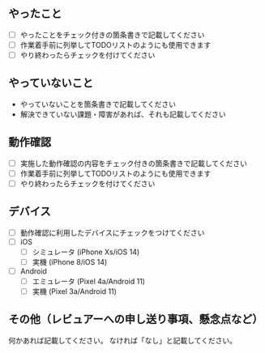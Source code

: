 ## やったこと

- [ ] やったことをチェック付きの箇条書きで記載してください
- [ ] 作業着手前に列挙してTODOリストのようにも使用できます
- [ ] やり終わったらチェックを付けてください

## やっていないこと

- やっていないことを箇条書きで記載してください
- 解決できていない課題・障害があれば、それも記載してください

## 動作確認

- [ ] 実施した動作確認の内容をチェック付きの箇条書きで記載してください
- [ ] 作業着手前に列挙してTODOリストのようにも使用できます
- [ ] やり終わったらチェックを付けてください

## デバイス

- [ ] 動作確認に利用したデバイスにチェックをつけてください
- [ ] iOS
  - [ ] シミュレータ (iPhone Xs/iOS 14)
  - [ ] 実機 (iPhone 8/iOS 14)
- [ ] Android
  - [ ] エミュレータ (Pixel 4a/Android 11)
  - [ ] 実機 (Pixel 3a/Android 11)

## その他（レビュアーへの申し送り事項、懸念点など）

何かあれば記載してください。
なければ「なし」と記載してください。
